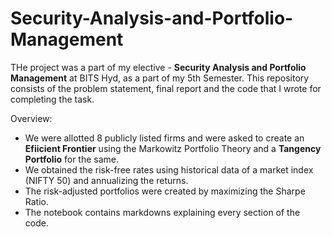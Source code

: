 # Security-Analysis-and-Portfolio-Management
THe project was a part of my elective - **Security Analysis and Portfolio Management** at BITS Hyd, as a part of my 5th Semester. This repository consists of the problem statement, final report and the code that I wrote for completing the task.

Overview:
- We were allotted 8 publicly listed firms and were asked to create an **Efiicient Frontier** using the Markowitz Portfolio Theory and a **Tangency Portfolio** for the same.
- We obtained the risk-free rates using historical data of a market index (NIFTY 50) and annualizing the returns.
- The risk-adjusted portfolios were created by maximizing the Sharpe Ratio.
- The notebook contains markdowns explaining every section of the code.
